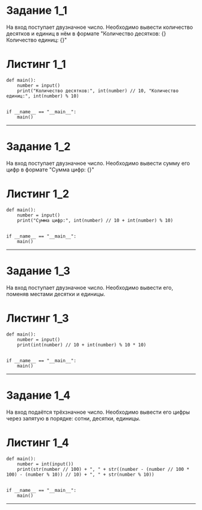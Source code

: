 # Задание 1_1
На вход поступает двузначное число. Необходимо вывести количество десятков и единиц в нём в формате "Количество десятков: {} Количество единиц: {}"
# Листинг 1_1
```Py
def main():
    number = input()
    print("Количество десятков:", int(number) // 10, "Количество единиц:", int(number) % 10)


if __name__ == "__main__":
    main()
```
________
# Задание 1_2
На вход поступает двузначное число. Необходимо вывести сумму его цифр в формате "Сумма цифр: {}"
# Листинг 1_2
```Py
def main():
    number = input()
    print("Сумма цифр:", int(number) // 10 + int(number) % 10)


if __name__ == "__main__":
    main()
```
________
# Задание 1_3
На вход поступает двузначное число. Необходимо вывести его, поменяв местами десятки и единицы.
# Листинг 1_3
```Py
def main():
    number = input()
    print(int(number) // 10 + int(number) % 10 * 10)


if __name__ == "__main__":
    main()
```
________
# Задание 1_4
На вход подаётся трёхзначное число. Необходимо вывести его цифры через запятую в порядке: сотни, десятки, единицы.
# Листинг 1_4
```Py
def main():
    number = int(input())
    print(str(number // 100) + ", " + str((number - (number // 100 * 100) - (number % 10)) // 10) + ", " + str(number % 10))


if __name__ == "__main__":
    main()
```
________
